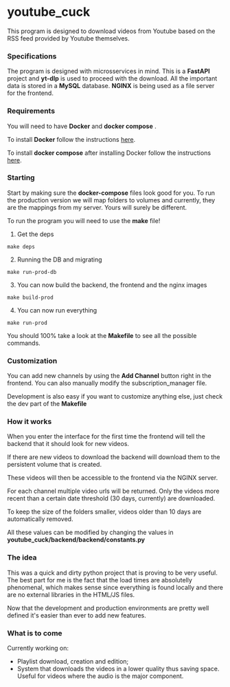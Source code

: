 # youtube_cuck

This program is designed to download videos from Youtube based on the RSS feed provided by Youtube themselves.

### Specifications
The program is designed with microsservices in mind.
This is a **FastAPI** project and **yt-dlp** is used to proceed with the download. All the important data is stored in a **MySQL** database. **NGINX** is being used as a file server for the frontend. 

### Requirements
You will need to have **Docker** and **docker compose** .

To install **Docker** follow the instructions [here](https://docs.docker.com/engine/install/).

To install **docker compose** after installing Docker follow the instructions [here](https://docs.docker.com/compose/install/). 


### Starting
Start by making sure the **docker-compose** files look good for you. To run the production version we will map folders to volumes and currently, they are the mappings from my server. Yours will surely be different. 

To run the program you will need to use the **make** file!

1. Get the deps

```make deps```

2. Running the DB and migrating

```make run-prod-db```

3. You can now build the backend, the frontend and the nginx images

```make build-prod```

4. You can now run everything

```make run-prod```

You should 100% take a look at the **Makefile** to see all the possible commands.

### Customization
You can add new channels by using the **Add Channel** button right in the frontend. You can also manually modify the subscription_manager file. 

Development is also easy if you want to customize anything else, just check the dev part of the **Makefile**


### How it works
When you enter the interface for the first time the frontend will tell the backend that it should look for new videos. 

If there are new videos to download the backend will download them to the persistent volume that is created. 

These videos will then be accessible to the frontend via the NGINX server. 

For each channel multiple video urls will be returned. Only the videos more recent than a certain date threshold (30 days, currently) are downloaded. 

To keep the size of the folders smaller, videos older than 10 days are automatically removed. 

All these values can be modified by changing the values in **youtube_cuck/backend/backend/constants.py**

### The idea
This was a quick and dirty python project that is proving to be very useful. 
The best part for me is the fact that the load times are absolutelly phenomenal, which makes sense since everything is found locally and there are no external libraries in the HTML/JS files.

Now that the development and production environments are pretty well defined it's easier than ever to add new features.

### What is to come
Currently working on: 
- Playlist download, creation and edition;
- System that downloads the videos in a lower quality thus saving space. Useful for videos where the audio is the major component.
